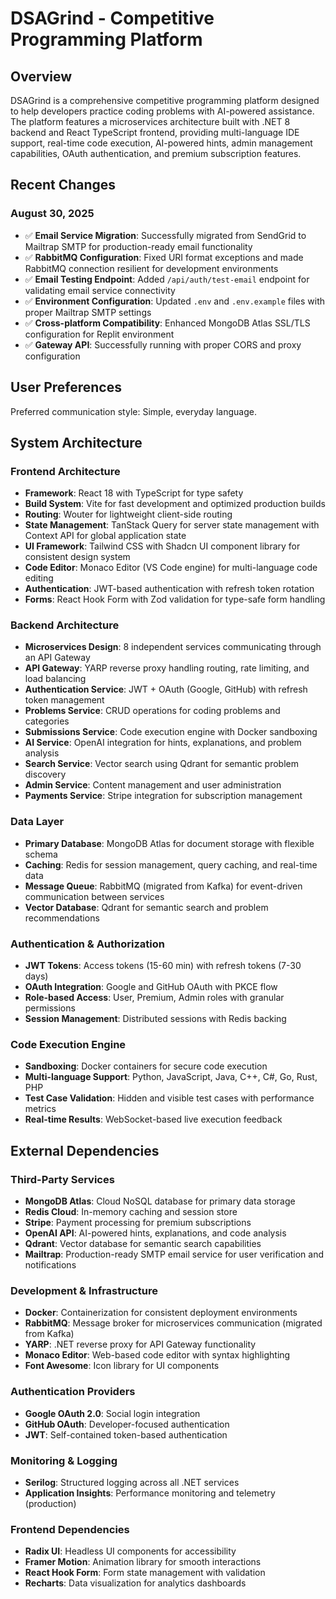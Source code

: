 # DSAGrind - Competitive Programming Platform

## Overview

DSAGrind is a comprehensive competitive programming platform designed to help developers practice coding problems with AI-powered assistance. The platform features a microservices architecture built with .NET 8 backend and React TypeScript frontend, providing multi-language IDE support, real-time code execution, AI-powered hints, admin management capabilities, OAuth authentication, and premium subscription features.

## Recent Changes

### August 30, 2025
- ✅ **Email Service Migration**: Successfully migrated from SendGrid to Mailtrap SMTP for production-ready email functionality
- ✅ **RabbitMQ Configuration**: Fixed URI format exceptions and made RabbitMQ connection resilient for development environments
- ✅ **Email Testing Endpoint**: Added `/api/auth/test-email` endpoint for validating email service connectivity
- ✅ **Environment Configuration**: Updated `.env` and `.env.example` files with proper Mailtrap SMTP settings
- ✅ **Cross-platform Compatibility**: Enhanced MongoDB Atlas SSL/TLS configuration for Replit environment
- ✅ **Gateway API**: Successfully running with proper CORS and proxy configuration

## User Preferences

Preferred communication style: Simple, everyday language.

## System Architecture

### Frontend Architecture
- **Framework**: React 18 with TypeScript for type safety
- **Build System**: Vite for fast development and optimized production builds
- **Routing**: Wouter for lightweight client-side routing
- **State Management**: TanStack Query for server state management with Context API for global application state
- **UI Framework**: Tailwind CSS with Shadcn UI component library for consistent design system
- **Code Editor**: Monaco Editor (VS Code engine) for multi-language code editing
- **Authentication**: JWT-based authentication with refresh token rotation
- **Forms**: React Hook Form with Zod validation for type-safe form handling

### Backend Architecture
- **Microservices Design**: 8 independent services communicating through an API Gateway
- **API Gateway**: YARP reverse proxy handling routing, rate limiting, and load balancing
- **Authentication Service**: JWT + OAuth (Google, GitHub) with refresh token management
- **Problems Service**: CRUD operations for coding problems and categories
- **Submissions Service**: Code execution engine with Docker sandboxing
- **AI Service**: OpenAI integration for hints, explanations, and problem analysis
- **Search Service**: Vector search using Qdrant for semantic problem discovery
- **Admin Service**: Content management and user administration
- **Payments Service**: Stripe integration for subscription management

### Data Layer
- **Primary Database**: MongoDB Atlas for document storage with flexible schema
- **Caching**: Redis for session management, query caching, and real-time data
- **Message Queue**: RabbitMQ (migrated from Kafka) for event-driven communication between services
- **Vector Database**: Qdrant for semantic search and problem recommendations

### Authentication & Authorization
- **JWT Tokens**: Access tokens (15-60 min) with refresh tokens (7-30 days)
- **OAuth Integration**: Google and GitHub OAuth with PKCE flow
- **Role-based Access**: User, Premium, Admin roles with granular permissions
- **Session Management**: Distributed sessions with Redis backing

### Code Execution Engine
- **Sandboxing**: Docker containers for secure code execution
- **Multi-language Support**: Python, JavaScript, Java, C++, C#, Go, Rust, PHP
- **Test Case Validation**: Hidden and visible test cases with performance metrics
- **Real-time Results**: WebSocket-based live execution feedback

## External Dependencies

### Third-Party Services
- **MongoDB Atlas**: Cloud NoSQL database for primary data storage
- **Redis Cloud**: In-memory caching and session store
- **Stripe**: Payment processing for premium subscriptions
- **OpenAI API**: AI-powered hints, explanations, and code analysis
- **Qdrant**: Vector database for semantic search capabilities
- **Mailtrap**: Production-ready SMTP email service for user verification and notifications

### Development & Infrastructure
- **Docker**: Containerization for consistent deployment environments
- **RabbitMQ**: Message broker for microservices communication (migrated from Kafka)
- **YARP**: .NET reverse proxy for API Gateway functionality
- **Monaco Editor**: Web-based code editor with syntax highlighting
- **Font Awesome**: Icon library for UI components

### Authentication Providers
- **Google OAuth 2.0**: Social login integration
- **GitHub OAuth**: Developer-focused authentication
- **JWT**: Self-contained token-based authentication

### Monitoring & Logging
- **Serilog**: Structured logging across all .NET services
- **Application Insights**: Performance monitoring and telemetry (production)

### Frontend Dependencies
- **Radix UI**: Headless UI components for accessibility
- **Framer Motion**: Animation library for smooth interactions
- **React Hook Form**: Form state management with validation
- **Recharts**: Data visualization for analytics dashboards